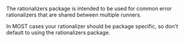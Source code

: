 The rationalizers package is intended to be used for common error rationalizers that are shared between multiple
runners.

In MOST cases your rationalizer should be package specific, so don't default to using the rationalizers package.
